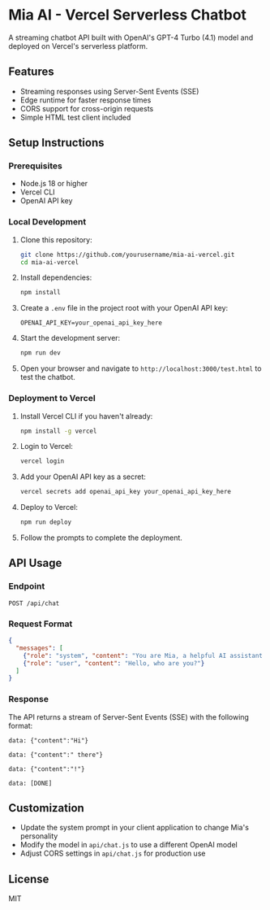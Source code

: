# Mia AI - Vercel Serverless Chatbot

A streaming chatbot API built with OpenAI's GPT-4 Turbo (4.1) model and deployed on Vercel's serverless platform.

## Features

- Streaming responses using Server-Sent Events (SSE)
- Edge runtime for faster response times
- CORS support for cross-origin requests
- Simple HTML test client included

## Setup Instructions

### Prerequisites

- Node.js 18 or higher
- Vercel CLI
- OpenAI API key

### Local Development

1. Clone this repository:
   ```bash
   git clone https://github.com/yourusername/mia-ai-vercel.git
   cd mia-ai-vercel
   ```

2. Install dependencies:
   ```bash
   npm install
   ```

3. Create a `.env` file in the project root with your OpenAI API key:
   ```
   OPENAI_API_KEY=your_openai_api_key_here
   ```

4. Start the development server:
   ```bash
   npm run dev
   ```

5. Open your browser and navigate to `http://localhost:3000/test.html` to test the chatbot.

### Deployment to Vercel

1. Install Vercel CLI if you haven't already:
   ```bash
   npm install -g vercel
   ```

2. Login to Vercel:
   ```bash
   vercel login
   ```

3. Add your OpenAI API key as a secret:
   ```bash
   vercel secrets add openai_api_key your_openai_api_key_here
   ```

4. Deploy to Vercel:
   ```bash
   npm run deploy
   ```

5. Follow the prompts to complete the deployment.

## API Usage

### Endpoint

`POST /api/chat`

### Request Format

```json
{
  "messages": [
    {"role": "system", "content": "You are Mia, a helpful AI assistant."},
    {"role": "user", "content": "Hello, who are you?"}
  ]
}
```

### Response

The API returns a stream of Server-Sent Events (SSE) with the following format:

```
data: {"content":"Hi"}

data: {"content":" there"}

data: {"content":"!"}

data: [DONE]
```

## Customization

- Update the system prompt in your client application to change Mia's personality
- Modify the model in `api/chat.js` to use a different OpenAI model
- Adjust CORS settings in `api/chat.js` for production use

## License

MIT